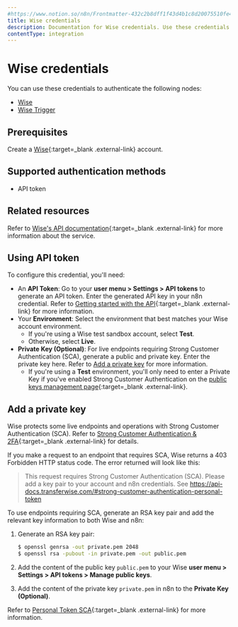 ```yaml
---
#https://www.notion.so/n8n/Frontmatter-432c2b8dff1f43d4b1c8d20075510fe4
title: Wise credentials
description: Documentation for Wise credentials. Use these credentials to authenticate Wise in n8n, a workflow automation platform.
contentType: integration
---
```


# Wise credentials

You can use these credentials to authenticate the following nodes:

- [Wise](/integrations/builtin/app-nodes/n8n-nodes-base.wise/)
- [Wise Trigger](/integrations/builtin/trigger-nodes/n8n-nodes-base.wisetrigger/)

## Prerequisites

Create a [Wise](https://wise.com/){:target=_blank .external-link} account.

## Supported authentication methods

- API token

## Related resources

Refer to [Wise's API documentation](https://docs.wise.com/api-docs/api-reference){:target=_blank .external-link} for more information about the service.

## Using API token

To configure this credential, you'll need:

- An **API Token**: Go to your **user menu > Settings > API tokens** to generate an API token. Enter the generated API key in your n8n credential. Refer to [Getting started with the API](https://wise.com/help/articles/2958107/getting-started-with-the-api){:target=_blank .external-link} for more information.
- Your **Environment**: Select the environment that best matches your Wise account environment.
    - If you're using a Wise test sandbox account, select **Test**.
    - Otherwise, select **Live**.
- **Private Key (Optional)**: For live endpoints requiring Strong Customer Authentication (SCA), generate a public and private key. Enter the private key here. Refer to [Add a private key](#add-a-private-key) for more information.
    - If you're using a **Test** environment, you'll only need to enter a Private Key if you've enabled Strong Customer Authentication on the [public keys management page](https://sandbox.transferwise.tech/public-keys){:target=_blank .external-link}.

## Add a private key

Wise protects some live endpoints and operations with Strong Customer Authentication (SCA). Refer to [Strong Customer Authentication & 2FA](https://docs.wise.com/api-docs/features/strong-customer-authentication-2fa){:target=_blank .external-link} for details.

If you make a request to an endpoint that requires SCA, Wise returns a 403 Forbidden HTTP status code. The error returned will look like this:

> This request requires Strong Customer Authentication (SCA). Please add a key pair to your account and n8n credentials. See https://api-docs.transferwise.com/#strong-customer-authentication-personal-token

To use endpoints requiring SCA, generate an RSA key pair and add the relevant key information to both Wise and n8n:

1. Generate an RSA key pair:

    ```sh
    $ openssl genrsa -out private.pem 2048 
    $ openssl rsa -pubout -in private.pem -out public.pem
    ```

2. Add the content of the public key `public.pem` to your Wise **user menu > Settings > API tokens > Manage public keys**.
3. Add the content of the private key `private.pem` in n8n to the **Private Key (Optional)**.

Refer to [Personal Token SCA](https://docs.wise.com/api-docs/features/strong-customer-authentication-2fa/personal-token-sca){:target=_blank .external-link} for more information.

